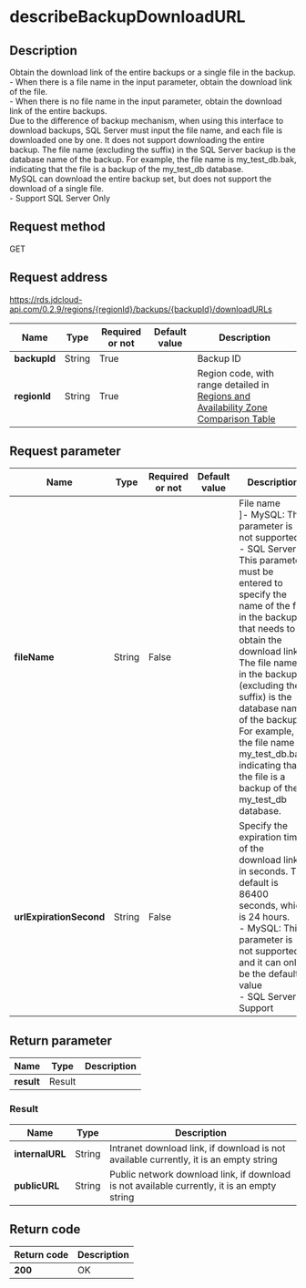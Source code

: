 # describeBackupDownloadURL


## Description
Obtain the download link of the entire backups or  a single file in the backup. <br>- When there is a file name in the input parameter, obtain the download link of the file. <br>- When there is no file name in the input parameter, obtain the download link of the entire backups. <br>Due to the difference of backup mechanism, when using this interface to download backups, SQL Server must input the file name, and each file is downloaded one by one. It does not support downloading the entire backup. The file name (excluding the suffix) in the SQL Server backup is the database name of the backup. For example, the file name is my_test_db.bak, indicating that the file is a backup of the my_test_db database. <br>MySQL can download the entire backup set, but does not support the download of a single file. <br>- Support SQL Server Only

## Request method
GET

## Request address
https://rds.jdcloud-api.com/0.2.9/regions/{regionId}/backups/{backupId}/downloadURLs

|Name|Type|Required or not|Default value|Description|
|---|---|---|---|---|
|**backupId**|String|True||Backup ID|
|**regionId**|String|True||Region code, with range detailed in [Regions and Availability Zone Comparison Table](../Enum-Definitions/Regions-AZ.md)|

## Request parameter
|Name|Type|Required or not|Default value|Description|
|---|---|---|---|---|
|**fileName**|String|False||File name <br>]- MySQL: This parameter is not supported<br>- SQL Server: This parameter must be entered to specify the name of the file in the backup that needs to obtain the download link. The file name in the backup (excluding the suffix) is the database name of the backup. For example, the file name is my_test_db.bak, indicating that the file is a backup of the my_test_db database.|
|**urlExpirationSecond**|String|False||Specify the expiration time of the download link in seconds. The default is 86400 seconds, which is 24 hours. <br>- MySQL: This parameter is not supported, and it can only be the default value	<br>- SQL Server: Support|


## Return parameter
|Name|Type|Description|
|---|---|---|
|**result**|Result||


### Result
|Name|Type|Description|
|---|---|---|
|**internalURL**|String|Intranet download link, if download is not available currently, it is an empty string|
|**publicURL**|String|Public network download link, if download is not available currently, it is an empty string|

## Return code
|Return code|Description|
|---|---|
|**200**|OK|
